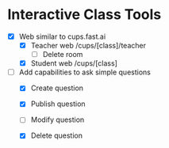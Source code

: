# Interactive Class Tools

- [x] Web similar to cups.fast.ai
	- [x] Teacher web /cups/[class]/teacher
		- [ ] Delete room
	- [x] Student web /cups/[class]
- [ ] Add capabilities to ask simple questions
  - [x] Create question
  - [x] Publish question
  - [ ] Modify question
  - [x] Delete question

